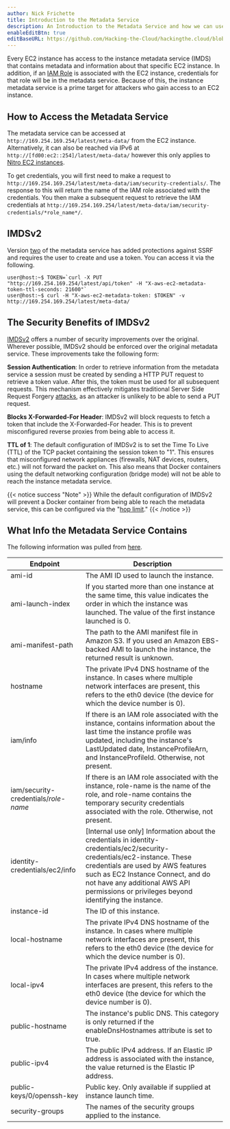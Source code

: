 ```yaml
---
author: Nick Frichette
title: Introduction to the Metadata Service
description: An Introduction to the Metadata Service and how we can use it.
enableEditBtn: true
editBaseURL: https://github.com/Hacking-the-Cloud/hackingthe.cloud/blob/main/content
---
```

Every EC2 instance has access to the instance metadata service (IMDS) that contains metadata and information about that specific EC2 instance. In addition, if an [IAM Role](https://docs.aws.amazon.com/IAM/latest/UserGuide/id_roles.html) is associated with the EC2 instance, credentials for that role will be in the metadata service. Because of this, the instance metadata service is a prime target for attackers who gain access to an EC2 instance.

## How to Access the Metadata Service

The metadata service can be accessed at `http://169.254.169.254/latest/meta-data/` from the EC2 instance. Alternatively, it can also be reached via IPv6 at `http://[fd00:ec2::254]/latest/meta-data/` however this only applies to [Nitro EC2 instances](https://docs.aws.amazon.com/AWSEC2/latest/UserGuide/instance-types.html#ec2-nitro-instances).

To get credentials, you will first need to make a request to `http://169.254.169.254/latest/meta-data/iam/security-credentials/`. The response to this will return the name of the IAM role associated with the credentials. You then make a subsequent request to retrieve the IAM credentials at `http://169.254.169.254/latest/meta-data/iam/security-credentials/*role_name*/`. 

## IMDSv2

Version [two](https://docs.aws.amazon.com/AWSEC2/latest/UserGuide/configuring-instance-metadata-service.html) of the metadata service has added protections against SSRF and requires the user to create and use a token. You can access it via the following.

```
user@host:~$ TOKEN=`curl -X PUT "http://169.254.169.254/latest/api/token" -H "X-aws-ec2-metadata-token-ttl-seconds: 21600"`
user@host:~$ curl -H "X-aws-ec2-metadata-token: $TOKEN" -v http://169.254.169.254/latest/meta-data/
```

## The Security Benefits of IMDSv2

[IMDSv2](https://aws.amazon.com/blogs/security/defense-in-depth-open-firewalls-reverse-proxies-ssrf-vulnerabilities-ec2-instance-metadata-service/) offers a number of security improvements over the original. Wherever possible, IMDSv2 should be enforced over the original metadata service. These improvements take the following form:

**Session Authentication**: In order to retrieve information from the metadata service a session must be created by sending a HTTP PUT request to retrieve a token value. After this, the token must be used for all subsequent requests. This mechanism effectively mitigates traditional Server Side Request Forgery [attacks](https://hackingthe.cloud/aws/exploitation/ec2-metadata-ssrf/), as an attacker is unlikely to be able to send a PUT request.

**Blocks X-Forwarded-For Header**: IMDSv2 will block requests to fetch a token that include the X-Forwarded-For header. This is to prevent misconfigured reverse proxies from being able to access it.

**TTL of 1**: The default configuration of IMDSv2 is to set the Time To Live (TTL) of the TCP packet containing the session token to "1". This ensures that misconfigured network appliances (firewalls, NAT devices, routers, etc.) will not forward the packet on. This also means that Docker containers using the default networking configuration (bridge mode) will not be able to reach the instance metadata service.

{{< notice success "Note" >}}
While the default configuration of IMDSv2 will prevent a Docker container from being able to reach the metadata service, this can be configured via the "[hop limit](https://docs.aws.amazon.com/AWSEC2/latest/UserGuide/configuring-instance-metadata-service.html)."
{{< /notice >}}

## What Info the Metadata Service Contains

The following information was pulled from [here](https://docs.aws.amazon.com/AWSEC2/latest/UserGuide/instancedata-data-categories.html).

| Endpoint | Description |
| ----------------- | ----------- |
| ami-id            | The AMI ID used to launch the instance. |
| ami-launch-index  | If you started more than one instance at the same time, this value indicates the order in which the instance was launched. The value of the first instance launched is 0. |
| ami-manifest-path | The path to the AMI manifest file in Amazon S3. If you used an Amazon EBS-backed AMI to launch the instance, the returned result is unknown. |
| hostname          | The private IPv4 DNS hostname of the instance. In cases where multiple network interfaces are present, this refers to the eth0 device (the device for which the device number is 0). |
| iam/info          | If there is an IAM role associated with the instance, contains information about the last time the instance profile was updated, including the instance's LastUpdated date, InstanceProfileArn, and InstanceProfileId. Otherwise, not present. |
| iam/security-credentials/*role-name* | If there is an IAM role associated with the instance, role-name is the name of the role, and role-name contains the temporary security credentials associated with the role. Otherwise, not present. |
| identity-credentials/ec2/info | [Internal use only] Information about the credentials in identity-credentials/ec2/security-credentials/ec2-instance. These credentials are used by AWS features such as EC2 Instance Connect, and do not have any additional AWS API permissions or privileges beyond identifying the instance. |
| instance-id | The ID of this instance. |
| local-hostname | The private IPv4 DNS hostname of the instance. In cases where multiple network interfaces are present, this refers to the eth0 device (the device for which the device number is 0). |
| local-ipv4 | The private IPv4 address of the instance. In cases where multiple network interfaces are present, this refers to the eth0 device (the device for which the device number is 0). |
| public-hostname | The instance's public DNS. This category is only returned if the enableDnsHostnames attribute is set to true. |
| public-ipv4 | The public IPv4 address. If an Elastic IP address is associated with the instance, the value returned is the Elastic IP address. |
| public-keys/0/openssh-key |  	Public key. Only available if supplied at instance launch time. |
| security-groups | The names of the security groups applied to the instance. |
